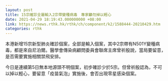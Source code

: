 ```yaml
---
layout: post
title: 15宗確診全屬輸入2宗帶變種病毒　專家籲勿掉以輕心
date: 2021-04-29 18:19:43.000000000 +08:00
link: https://news.rthk.hk/rthk/ch/component/k2/1588444-20210429.htm
categories: rthk
---
```


本港新增15宗新型肺炎確診個案，全部是輸入個案，其中2宗帶有N501Y變種病毒，都是來自尼泊爾。醫學會傳染病顧問委員會聯席主席曾祈殷說，當局要留意，是否需要實施相關禁飛安排。

今日是連續第5日無本地源頭不明個案，初步確診少於5宗。但曾祈殷認為，不可以掉以輕心，要留意「疫苗氣泡」實施後，會否出現零星感染個案。
